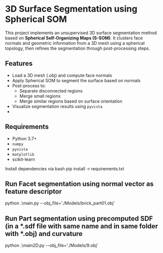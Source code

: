 # 3D Surface Segmentation using Spherical SOM

This project implements an unsupervised 3D surface segmentation method based on **Spherical Self-Organizing Maps (S-SOM)**. It clusters face normals and geometric information from a 3D mesh using a spherical topology, then refines the segmentation through post-processing steps.

## Features

- Load a 3D mesh (.obj) and compute face normals
- Apply Spherical SOM to segment the surface based on normals
- Post-process to:
  - Separate disconnected regions
  - Merge small regions
  - Merge similar regions based on surface orientation
- Visualize segmentation results using `pyvista`
- 
## Requirements

- Python 3.7+
- `numpy`
- `pyvista`
- `matplotlib`
- scikit-learn

Install dependencies via bash
pip install -r requirements.txt

## Run Facet segmentation using normal vector as feature descriptor
python .\main.py --obj_file='./Models/brick_part01.obj'

## Run Part segmentation using precomputed SDF (in a *.sdf file with same name and in same folder with *.obj) and curvature
python .\main2D.py --obj_file='./Models/9.obj'
